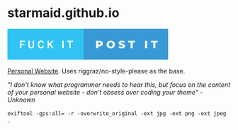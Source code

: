 # starmaid.github.io

![](./fuck-it-post-it.svg)

[Personal Website](https://starmaid.github.io). Uses riggraz/no-style-please as the base. 

*"I don't know what programmer needs to hear this, but focus on the content of your personal website - don't obsess over coding your theme" - Unknown*

```
exiftool -gps:all= -r -overwrite_original -ext jpg -ext png -ext jpeg .
```